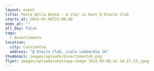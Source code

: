 ```yaml
---
layout: event
title: Festa della Donna - A star is born @ Etoile Club
starts_at: 2024-03-08T22:00:00
ends_at: ""
all_day: false
tags:
  - Divertimento
location:
  city: Cassinetta
  address: "@ Etoile Club, viale Lombardia 16"
thumbnail: images/uploads/divertimento5.png
flyer: images/uploads/whatsapp-image-2024-03-06-at-14.27.33.jpeg
---
```

